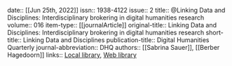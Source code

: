 date:: [[Jun 25th, 2022]]
issn:: 1938-4122
issue:: 2
title:: @Linking Data and Disciplines: Interdisciplinary brokering in digital humanities research
volume:: 016
item-type:: [[journalArticle]]
original-title:: Linking Data and Disciplines: Interdisciplinary brokering in digital humanities research
short-title:: Linking Data and Disciplines
publication-title:: Digital Humanities Quarterly
journal-abbreviation:: DHQ
authors:: [[Sabrina Sauer]], [[Berber Hagedoorn]]
links:: [Local library](zotero://select/groups/2386895/items/TKZA2UQF), [Web library](https://www.zotero.org/groups/2386895/items/TKZA2UQF)
